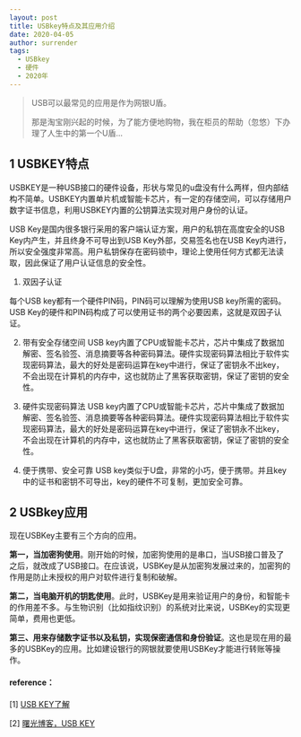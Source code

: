 ```yaml
---
layout: post
title: USBkey特点及其应用介绍
date: 2020-04-05
author: surrender
tags:
  - USBkey
  - 硬件
  - 2020年
---
```


> USB可以最常见的应用是作为网银U盾。
>
> 那是淘宝刚兴起的时候，为了能方便地购物，我在柜员的帮助（忽悠）下办理了人生中的第一个U盾...

## 1 USBKEY特点
USBKEY是一种USB接口的硬件设备，形状与常见的u盘没有什么两样，但内部结构不简单。USBKEY内置单片机或智能卡芯片，有一定的存储空间，可以存储用户数字证书信息，利用USBKEY内置的公钥算法实现对用户身份的认证。

USB Key是国内很多银行采用的客户端认证方案，用户的私钥在高度安全的USB Key内产生，并且终身不可导出到USB Key外部，交易签名也在USB Key内进行，所以安全强度非常高。用户私钥保存在密码锁中，理论上使用任何方式都无法读取，因此保证了用户认证信息的安全性。

  1. 双因子认证

每个USB key都有一个硬件PIN码，PIN码可以理解为使用USB key所需的密码。USB Key的硬件和PIN码构成了可以使用证书的两个必要因素，这就是双因子认证。

  2. 带有安全存储空间
USB key内置了CPU或智能卡芯片，芯片中集成了数据加解密、签名验签、消息摘要等各种密码算法。硬件实现密码算法相比于软件实现密码算法，最大的好处是密码运算在key中进行，保证了密钥永不出key，不会出现在计算机的内存中，这也就防止了黑客获取密钥，保证了密钥的安全性。
	
  3. 硬件实现密码算法
USB key内置了CPU或智能卡芯片，芯片中集成了数据加解密、签名验签、消息摘要等各种密码算法。硬件实现密码算法相比于软件实现密码算法，最大的好处是密码运算在key中进行，保证了密钥永不出key，不会出现在计算机的内存中，这也就防止了黑客获取密钥，保证了密钥的安全性。
	
  4. 便于携带、安全可靠
USB key类似于U盘，非常的小巧，便于携带。并且key中的证书和密钥不可导出，key的硬件不可复制，更加安全可靠。
## 2 USBkey应用

现在USBKey主要有三个方向的应用。

**第一，当加密狗使用**。刚开始的时候，加密狗使用的是串口，当USB接口普及了之后，就改成了USB接口。在应该说，USBKey是从加密狗发展过来的，加密狗的作用是防止未授权的用户对软件进行复制和破解。

**第二，当电脑开机的钥匙使用**。此时，USBKey是用来验证用户的身份，和智能卡的作用差不多。与生物识别（比如指纹识别）的系统对比来说，USBKey的实现更简单，费用也更低。

**第三、用来存储数字证书以及私钥，实现保密通信和身份验证**。这也是现在用的最多的USBKey的应用。比如建设银行的网银就要使用USBKey才能进行转账等操作。

#### reference：
[1] [USB KEY了解](https://blog.csdn.net/qq_36412715/article/details/83538445?depth_1-utm_source=distribute.pc_relevant.none-task-blog-BlogCommendFromBaidu-1&utm_source=distribute.pc_relevant.none-task-blog-BlogCommendFromBaidu-1)

[2] [曙光博客，USB KEY](https://www.ezloo.com/2008/10/usbkey.html)